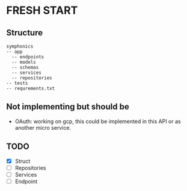 # FRESH START

## Structure
```
symphonics
-- app
  -- endpoints
  -- models
  -- schemas
  -- services
  -- repositories
-- tests
-- requrements.txt
```

## Not implementing but should be
- OAuth: working on gcp, this could be implemented in this API or as another micro service.

## TODO
- [x] Struct
- [ ] Repositories
- [ ] Services
- [ ] Endpoint
